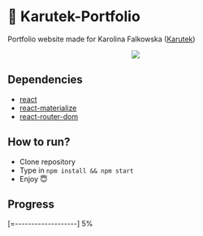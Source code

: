 # 🎀 Karutek-Portfolio
Portfolio website made for Karolina Falkowska ([Karutek](https://www.instagram.com/karuutek/))

<p align="center"><img src="https://media.giphy.com/media/8lEyemJZPTF9Uub3T5/giphy.gif" /></p>


## Dependencies
- [react](https://github.com/facebook/react)
- [react-materialize](https://github.com/react-materialize/react-materialize)
- [react-router-dom](https://github.com/ReactTraining/react-router)

## How to run?
* Clone repository
* Type in `npm install && npm start`
* Enjoy 😇

## Progress
[=-------------------] 5%
